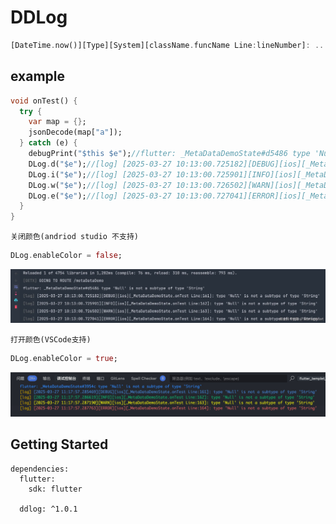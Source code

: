# DDLog
  
```dart
[DateTime.now()][Type][System][className.funcName Line:lineNumber]: ...
```

## example
```dart
void onTest() {
  try {
    var map = {};
    jsonDecode(map["a"]);
  } catch (e) {
    debugPrint("$this $e");//flutter: _MetaDataDemoState#d5486 type 'Null' is not a subtype of type 'String'
    DLog.d("$e");//[log] [2025-03-27 10:13:00.725182][DEBUG][ios][_MetaDataDemoState.onTest Line:161]: type 'Null' is not a subtype of type 'String'
    DLog.i("$e");//[log] [2025-03-27 10:13:00.725901][INFO][ios][_MetaDataDemoState.onTest Line:162]: type 'Null' is not a subtype of type 'String'
    DLog.w("$e");//[log] [2025-03-27 10:13:00.726502][WARN][ios][_MetaDataDemoState.onTest Line:163]: type 'Null' is not a subtype of type 'String'
    DLog.e("$e");//[log] [2025-03-27 10:13:00.727041][ERROR][ios][_MetaDataDemoState.onTest Line:164]: type 'Null' is not a subtype of type 'String'
  }
}
```

`关闭颜色(andriod studio 不支持) `
```dart
DLog.enableColor = false;
```
![](https://raw.githubusercontent.com/shang1219178163/ddlog/refs/heads/develop/example/assets/images/andriodStudio_screenshot.webp)

`打开颜色(VSCode支持)`
```dart
DLog.enableColor = true;
```
![](https://github.com/shang1219178163/ddlog/blob/develop/example/assets/images/vscode_screenshot.png?raw=true)

## Getting Started

```
dependencies:
  flutter:
    sdk: flutter

  ddlog: ^1.0.1

```

